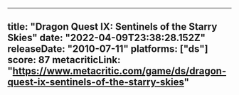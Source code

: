
---
title: "Dragon Quest IX: Sentinels of the Starry Skies"
date: "2022-04-09T23:38:28.152Z"
releaseDate: "2010-07-11"
platforms: ["ds"]
score: 87
metacriticLink: "https://www.metacritic.com/game/ds/dragon-quest-ix-sentinels-of-the-starry-skies"
---
